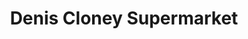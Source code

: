 ---
title: "Denis Cloney Supermarket"
url: /curracloe/denis-cloney-supermarket/
shop: supermarket
---